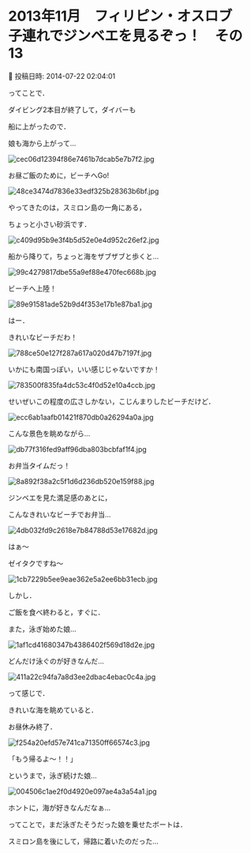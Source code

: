 # 2013年11月　フィリピン・オスロブ　子連れでジンベエを見るぞっ！　その13

📅 投稿日時: 2014-07-22 02:04:01

ってことで．





ダイビング2本目が終了して，ダイバーも


船に上がったので．





娘も海から上がって…




![cec06d12394f86e7461b7dcab5e7b7f2.jpg](images/cec06d12394f86e7461b7dcab5e7b7f2.jpg)




お昼ご飯のために，ビーチへGo!




![48ce3474d7836e33edf325b28363b6bf.jpg](images/48ce3474d7836e33edf325b28363b6bf.jpg)







やってきたのは，スミロン島の一角にある，


ちょっと小さい砂浜です．




![c409d95b9e3f4b5d52e0e4d952c26ef2.jpg](images/c409d95b9e3f4b5d52e0e4d952c26ef2.jpg)




船から降りて，ちょっと海をザブザブと歩くと…




![99c4279817dbe55a9ef88e470fec668b.jpg](images/99c4279817dbe55a9ef88e470fec668b.jpg)




ビーチへ上陸！




![89e91581ade52b9d4f353e17b1e87ba1.jpg](images/89e91581ade52b9d4f353e17b1e87ba1.jpg)




はー．


きれいなビーチだわ！




![788ce50e127f287a617a020d47b7197f.jpg](images/788ce50e127f287a617a020d47b7197f.jpg)




いかにも南国っぽい，いい感じじゃないですか！




![783500f835fa4dc53c4f0d52e10a4ccb.jpg](images/783500f835fa4dc53c4f0d52e10a4ccb.jpg)




せいぜいこの程度の広さしかない，こじんまりしたビーチだけど．




![ecc6ab1aafb01421f870db0a26294a0a.jpg](images/ecc6ab1aafb01421f870db0a26294a0a.jpg)




こんな景色を眺めながら…




![db77f316fed9aff96dba803bcbfaf1f4.jpg](images/db77f316fed9aff96dba803bcbfaf1f4.jpg)




お弁当タイムだっ！




![8a892f38a2c5f1d6d236db520e159f88.jpg](images/8a892f38a2c5f1d6d236db520e159f88.jpg)




ジンベエを見た満足感のあとに，


こんなきれいなビーチでお弁当…




![4db032fd9c2618e7b84788d53e17682d.jpg](images/4db032fd9c2618e7b84788d53e17682d.jpg)




はぁ～


ゼイタクですね～




![1cb7229b5ee9eae362e5a2ee6bb31ecb.jpg](images/1cb7229b5ee9eae362e5a2ee6bb31ecb.jpg)




しかし．


ご飯を食べ終わると，すぐに．


また，泳ぎ始めた娘…




![1af1cd41680347b4386402f569d18d2e.jpg](images/1af1cd41680347b4386402f569d18d2e.jpg)




どんだけ泳ぐのが好きなんだ…




![411a22c94fa7a8d3ee2dbac4ebac0c4a.jpg](images/411a22c94fa7a8d3ee2dbac4ebac0c4a.jpg)




って感じで．


きれいな海を眺めていると．


お昼休み終了．




![f254a20efd57e741ca71350ff66574c3.jpg](images/f254a20efd57e741ca71350ff66574c3.jpg)




「もう帰るよ～！！」


というまで，泳ぎ続けた娘…




![004506c1ae2f0d4920e097ae4a3a54a1.jpg](images/004506c1ae2f0d4920e097ae4a3a54a1.jpg)




ホントに，海が好きなんだなぁ…





ってことで，まだ泳ぎたそうだった娘を乗せたボートは．


スミロン島を後にして，帰路に着いたのだった…
